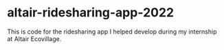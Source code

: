# altair-ridesharing-app-2022
This is code for the ridesharing app I helped develop during my internship at Altair Ecovillage.
